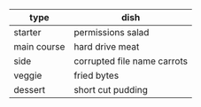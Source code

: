 | type                        | dish                        |
| ----------------------------|-----------------------------|
| starter                     | permissions salad           |
| main course                 | hard drive meat             |
| side                        | corrupted file name carrots |
| veggie                      | fried bytes                 |
| dessert                     | short cut pudding           |
